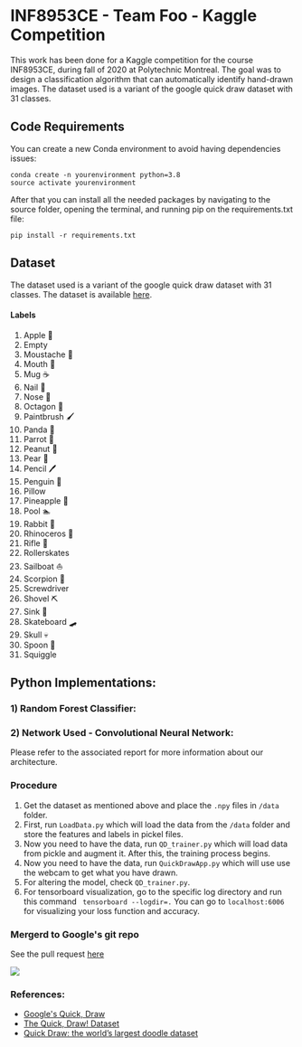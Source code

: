 # INF8953CE - Team Foo - Kaggle Competition

This work has been done for a Kaggle competition for the course INF8953CE, during fall of 2020 at
Polytechnic Montreal. The goal was to design a classification algorithm that can
automatically identify hand-drawn images. The dataset used is a variant of the google quick draw dataset with 31 classes.

## Code Requirements
You can create a new Conda environment to avoid having dependencies issues:
```
conda create -n yourenvironment python=3.8
source activate yourenvironment
```
After that you can install all the needed packages by navigating to the source folder, opening the terminal, and running pip on the requirements.txt file:

```pip install -r requirements.txt```

## Dataset
The dataset used is a variant of the google quick draw dataset with 31 classes.
The dataset is available [here](https://www.kaggle.com/c/f2020-INF8953CE/data).

#### Labels
1) Apple :apple:
2) Empty 	
3) Moustache 👨
4) Mouth :lips:
5) Mug :coffee:
6) Nail 💅
7) Nose :nose:
8) Octagon :stop_sign:
9) Paintbrush :paintbrush:
10) Panda :panda_face:
11) Parrot :parrot:
12) Peanut :peanuts:
13) Pear :pear:
14) Pencil :pen:
15) Penguin :penguin:
17) Pillow 
18) Pineapple :pineapple:
19) Pool :swimmer:
20) Rabbit :rabbit:
21) Rhinoceros :rhinoceros:
22) Rifle :gun:
23) Rollerskates
24) Sailboat :sailboat:
25) Scorpion :scorpion:
26) Screwdriver 
27) Shovel :pick:
28) Sink :bath:
29) Skateboard :skateboard:
30) Skull :skull:
31) Spoon :spoon:
29) Squiggle 

## Python  Implementations:

### 1) Random Forest Classifier:

### 2) Network Used - Convolutional Neural Network: 

Please refer to the associated report for more information about our architecture. 
 
### Procedure

1) Get the dataset as mentioned above and place the `.npy` files in `/data` folder.
2) First, run `LoadData.py` which will load the data from the `/data` folder and store the features and labels in  pickel files.
3) Now you need to have the data, run `QD_trainer.py` which will load data from pickle and augment it. After this, the training process begins.
2) Now you need to have the data, run `QuickDrawApp.py` which will use use the webcam to get what you have drawn.
3) For altering the model, check `QD_trainer.py`.
4) For tensorboard visualization, go to the specific log directory and run this command ` tensorboard --logdir=.` You can go to `localhost:6006` for visualizing your loss function and accuracy.

### Mergerd to Google's git repo
See the pull request [here](https://github.com/googlecreativelab/quickdraw-dataset/pull/25)

<img src="https://github.com/akshaybahadur21/QuickDraw/blob/master/qd.gif">

### References:
 
 - [Google's Quick, Draw](https://quickdraw.withgoogle.com/) 
 - [The Quick, Draw! Dataset](https://github.com/googlecreativelab/quickdraw-dataset)
 - [Quick Draw: the world’s largest doodle dataset](https://towardsdatascience.com/quick-draw-the-worlds-largest-doodle-dataset-823c22ffce6b)




